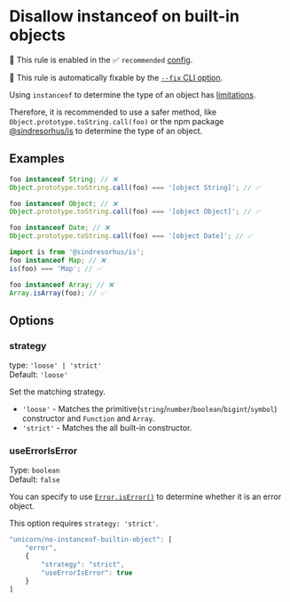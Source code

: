 # Disallow instanceof on built-in objects

💼 This rule is enabled in the ✅ `recommended` [config](https://github.com/sindresorhus/eslint-plugin-unicorn#preset-configs-eslintconfigjs).

🔧 This rule is automatically fixable by the [`--fix` CLI option](https://eslint.org/docs/latest/user-guide/command-line-interface#--fix).

<!-- end auto-generated rule header -->
<!-- Do not manually modify this header. Run: `npm run fix:eslint-docs` -->

Using `instanceof` to determine the type of an object has [limitations](https://developer.mozilla.org/en-US/docs/Web/JavaScript/Reference/Operators/instanceof#instanceof_and_multiple_realms).

Therefore, it is recommended to use a safer method, like `Object.prototype.toString.call(foo)` or the npm package [@sindresorhus/is](https://www.npmjs.com/package/@sindresorhus/is) to determine the type of an object.

## Examples

```js
foo instanceof String; // ❌
Object.prototype.toString.call(foo) === '[object String]'; // ✅
```

```js
foo instanceof Object; // ❌
Object.prototype.toString.call(foo) === '[object Object]'; // ✅
```

```js
foo instanceof Date; // ❌
Object.prototype.toString.call(foo) === '[object Date]'; // ✅
```

```js
import is from '@sindresorhus/is';
foo instanceof Map; // ❌
is(foo) === 'Map'; // ✅
```

```js
foo instanceof Array; // ❌
Array.isArray(foo); // ✅
```

## Options

### strategy

type: `'loose' | 'strict'`\
Default: `'loose'`

Set the matching strategy.

- `'loose'` - Matches the primitive(`string`/`number`/`boolean`/`bigint`/`symbol`) constructor and `Function` and `Array`.
- `'strict'` - Matches the all built-in constructor.

### useErrorIsError

Type: `boolean`\
Default: `false`

You can specify to use [`Error.isError()`](https://github.com/tc39/proposal-is-error) to determine whether it is an error object.

This option requires `strategy: 'strict'`.

```js
"unicorn/no-instanceof-builtin-object": [
	"error",
	{
		"strategy": "strict",
		"useErrorIsError": true
	}
]
```
